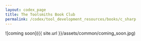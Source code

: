```yaml
---
layout: codex_page
title: The Toolsmiths Book Club
permalink: /codex/tool_development_resources/books/c_sharp
---
```

![coming soon]({{ site.url }}/assets/common/coming_soon.jpg)